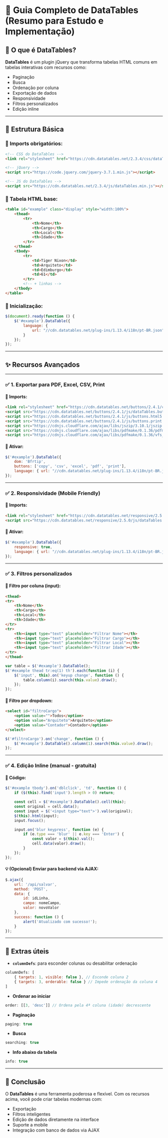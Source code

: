 

# 📄 Guia Completo de DataTables (Resumo para Estudo e Implementação)

## 📌 O que é DataTables?

**DataTables** é um plugin jQuery que transforma tabelas HTML comuns em tabelas interativas com recursos como:

* Paginação
* Busca
* Ordenação por coluna
* Exportação de dados
* Responsividade
* Filtros personalizados
* Edição inline

---

## 🧱 Estrutura Básica

### 🔗 Imports obrigatórios:

```html
<!-- CSS do DataTables -->
<link rel="stylesheet" href="https://cdn.datatables.net/2.3.4/css/dataTables.dataTables.min.css">

<!-- jQuery -->
<script src="https://code.jquery.com/jquery-3.7.1.min.js"></script>

<!-- JS do DataTables -->
<script src="https://cdn.datatables.net/2.3.4/js/dataTables.min.js"></script>
```

### 🧪 Tabela HTML base:

```html
<table id="example" class="display" style="width:100%">
    <thead>
        <tr>
            <th>Nome</th>
            <th>Cargo</th>
            <th>Local</th>
            <th>Idade</th>
        </tr>
    </thead>
    <tbody>
        <tr>
            <td>Tiger Nixon</td>
            <td>Arquiteto</td>
            <td>Edimburgo</td>
            <td>61</td>
        </tr>
        <!-- + linhas -->
    </tbody>
</table>
```

### 🚀 Inicialização:

```js
$(document).ready(function () {
    $('#example').DataTable({
        language: {
            url: "//cdn.datatables.net/plug-ins/1.13.4/i18n/pt-BR.json"
        }
    });
});
```

---

## ✨ Recursos Avançados

---

### ✅ 1. Exportar para PDF, Excel, CSV, Print

#### 🔗 Imports:

```html
<link rel="stylesheet" href="https://cdn.datatables.net/buttons/2.4.1/css/buttons.dataTables.min.css">
<script src="https://cdn.datatables.net/buttons/2.4.1/js/dataTables.buttons.min.js"></script>
<script src="https://cdn.datatables.net/buttons/2.4.1/js/buttons.html5.min.js"></script>
<script src="https://cdn.datatables.net/buttons/2.4.1/js/buttons.print.min.js"></script>
<script src="https://cdnjs.cloudflare.com/ajax/libs/jszip/3.10.1/jszip.min.js"></script>
<script src="https://cdnjs.cloudflare.com/ajax/libs/pdfmake/0.1.36/pdfmake.min.js"></script>
<script src="https://cdnjs.cloudflare.com/ajax/libs/pdfmake/0.1.36/vfs_fonts.js"></script>
```

#### 🔧 Ativar:

```js
$('#example').DataTable({
    dom: 'Bfrtip',
    buttons: ['copy', 'csv', 'excel', 'pdf', 'print'],
    language: { url: "//cdn.datatables.net/plug-ins/1.13.4/i18n/pt-BR.json" }
});
```

---

### ✅ 2. Responsividade (Mobile Friendly)

#### 🔗 Imports:

```html
<link rel="stylesheet" href="https://cdn.datatables.net/responsive/2.5.0/css/responsive.dataTables.min.css">
<script src="https://cdn.datatables.net/responsive/2.5.0/js/dataTables.responsive.min.js"></script>
```

#### 🔧 Ativar:

```js
$('#example').DataTable({
    responsive: true,
    language: { url: "//cdn.datatables.net/plug-ins/1.13.4/i18n/pt-BR.json" }
});
```

---

### ✅ 3. Filtros personalizados

#### 🔧 Filtro por coluna (input):

```html
<thead>
<tr>
    <th>Nome</th>
    <th>Cargo</th>
    <th>Local</th>
    <th>Idade</th>
</tr>
<tr>
    <th><input type="text" placeholder="Filtrar Nome"></th>
    <th><input type="text" placeholder="Filtrar Cargo"></th>
    <th><input type="text" placeholder="Filtrar Local"></th>
    <th><input type="text" placeholder="Filtrar Idade"></th>
</tr>
</thead>
```

```js
var table = $('#example').DataTable();
$('#example thead tr:eq(1) th').each(function (i) {
    $('input', this).on('keyup change', function () {
        table.column(i).search(this.value).draw();
    });
});
```

#### 🔧 Filtro por dropdown:

```html
<select id="filtroCargo">
    <option value="">Todos</option>
    <option value="Arquiteto">Arquiteto</option>
    <option value="Contador">Contador</option>
</select>
```

```js
$('#filtroCargo').on('change', function () {
    $('#example').DataTable().column(1).search(this.value).draw();
});
```

---

### ✅ 4. Edição Inline (manual - gratuita)

#### 🔧 Código:

```js
$('#example tbody').on('dblclick', 'td', function () {
    if ($(this).find('input').length > 0) return;

    const cell = $('#example').DataTable().cell(this);
    const original = cell.data();
    const input = $('<input type="text">').val(original);
    $(this).html(input);
    input.focus();

    input.on('blur keypress', function (e) {
        if (e.type === 'blur' || e.key === 'Enter') {
            const valor = $(this).val();
            cell.data(valor).draw();
        }
    });
});
```

#### 💡 (Opcional) Enviar para backend via AJAX:

```js
$.ajax({
    url: '/api/salvar',
    method: 'POST',
    data: {
        id: idLinha,
        campo: nomeCampo,
        valor: novoValor
    },
    success: function () {
        alert('Atualizado com sucesso!');
    }
});
```

---

## 🧠 Extras úteis

* **`columnDefs`**: para esconder colunas ou desabilitar ordenação

```js
columnDefs: [
    { targets: 1, visible: false }, // Esconde coluna 2
    { targets: 3, orderable: false } // Impede ordenação da coluna 4
]
```

* **Ordenar ao iniciar**

```js
order: [[3, 'desc']] // Ordena pela 4ª coluna (idade) decrescente
```

* **Paginação**

```js
paging: true
```

* **Busca**

```js
searching: true
```

* **Info abaixo da tabela**

```js
info: true
```

---

## 📌 Conclusão

O **DataTables** é uma ferramenta poderosa e flexível. Com os recursos acima, você pode criar tabelas modernas com:

* Exportação
* Filtros inteligentes
* Edição de dados diretamente na interface
* Suporte a mobile
* Integração com banco de dados via AJAX
